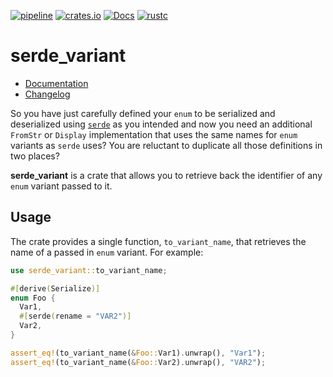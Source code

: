 [![pipeline](https://gitlab.com/d-e-s-o/serde_variant/badges/master/pipeline.svg)](https://gitlab.com/d-e-s-o/serde_variant/commits/master)
[![crates.io](https://img.shields.io/crates/v/serde_variant.svg)](https://crates.io/crates/serde_variant)
[![Docs](https://docs.rs/serde_variant/badge.svg)](https://docs.rs/serde_variant)
[![rustc](https://img.shields.io/badge/rustc-1.31+-blue.svg)](https://blog.rust-lang.org/2018/12/06/Rust-1.31-and-rust-2018.html)

serde_variant
=============

- [Documentation][docs-rs]
- [Changelog](CHANGELOG.md)

So you have just carefully defined your `enum` to be serialized and
deserialized using [`serde`][serde] as you intended and now you need an
additional `FromStr` or `Display` implementation that uses the same
names for `enum` variants as `serde` uses? You are reluctant to
duplicate all those definitions in two places?

**serde_variant** is a crate that allows you to retrieve back the
identifier of any `enum` variant passed to it.


Usage
-----

The crate provides a single function, `to_variant_name`, that retrieves
the name of a passed in `enum` variant. For example:
```rust
use serde_variant::to_variant_name;

#[derive(Serialize)]
enum Foo {
  Var1,
  #[serde(rename = "VAR2")]
  Var2,
}

assert_eq!(to_variant_name(&Foo::Var1).unwrap(), "Var1");
assert_eq!(to_variant_name(&Foo::Var2).unwrap(), "VAR2");
```

[docs-rs]: https://docs.rs/crate/serde_variant
[serde]: https://crates.io/crates/serde
